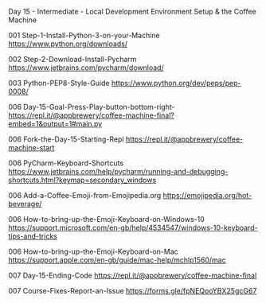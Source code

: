 Day 15 - Intermediate - Local Development Environment Setup & the Coffee Machine

001 Step-1-Install-Python-3-on-your-Machine
https://www.python.org/downloads/

002 Step-2-Download-Install-Pycharm
https://www.jetbrains.com/pycharm/download/

003 Python-PEP8-Style-Guide
https://www.python.org/dev/peps/pep-0008/

006 Day-15-Goal-Press-Play-button-bottom-right-
https://repl.it/@appbrewery/coffee-machine-final?embed=1&output=1#main.py

006 Fork-the-Day-15-Starting-Repl
https://repl.it/@appbrewery/coffee-machine-start

006 PyCharm-Keyboard-Shortcuts
https://www.jetbrains.com/help/pycharm/running-and-debugging-shortcuts.html?keymap=secondary_windows

006 Add-a-Coffee-Emoji-from-Emojipedia.org
https://emojipedia.org/hot-beverage/

006 How-to-bring-up-the-Emoji-Keyboard-on-Windows-10
https://support.microsoft.com/en-gb/help/4534547/windows-10-keyboard-tips-and-tricks

006 How-to-bring-up-the-Emoji-Keyboard-on-Mac
https://support.apple.com/en-gb/guide/mac-help/mchlp1560/mac

007 Day-15-Ending-Code
https://repl.it/@appbrewery/coffee-machine-final

007 Course-Fixes-Report-an-Issue
https://forms.gle/fpNEQooYBX25gcG67
